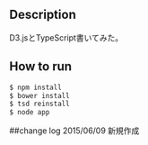 ## Description
D3.jsとTypeScript書いてみた。

## How to run

```bash
$ npm install
$ bower install 
$ tsd reinstall
$ node app
```

##change log
2015/06/09 新規作成